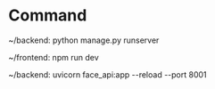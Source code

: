 <h1>Command</h1>

<p>~/backend: python manage.py runserver</p>
<p>~/frontend: npm run dev</p>
<p>~/backend: uvicorn face_api:app --reload --port 8001</p>
